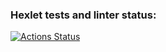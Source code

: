 ### Hexlet tests and linter status:
[![Actions Status](https://github.com/SibirskayaDaria/frontend-project-12/actions/workflows/hexlet-check.yml/badge.svg)](https://github.com/SibirskayaDaria/frontend-project-12/actions)